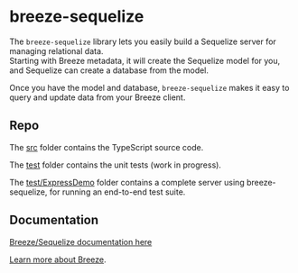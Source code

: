 # breeze-sequelize

The `breeze-sequelize` library lets you easily build a Sequelize server for managing relational data.  
Starting with Breeze metadata, it will create the Sequelize model for you, and Sequelize can create a database from the model.

Once you have the model and database, `breeze-sequelize` makes it easy to query and update data from your Breeze client.

## Repo

The [src](./src) folder contains the TypeScript source code.

The [test](./test) folder contains the unit tests (work in progress).

The [test/ExpressDemo](./test/BreezeExpressDemo) folder contains a complete server using breeze-sequelize, for running an end-to-end test suite.

## Documentation

[Breeze/Sequelize documentation here](http://breeze.github.io/doc-node-sequelize/ "breeze-sequelize documentation")

[Learn more about Breeze](http://breeze.github.io/doc-js/ "breezejs").

